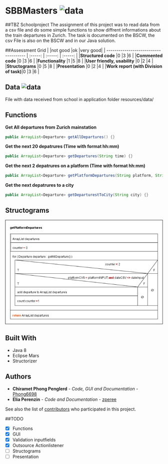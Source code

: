 # SBBMasters ![data](https://img.shields.io/badge/Status-development-orange.svg)
##TBZ Schoolproject
The assignment of this project was to read data from a csv file and do some simple functions to show diffrent informations about the train departures in Zurich. The task is documented on the BSCW, the csv File is also on the BSCW and in our Java solution. 

##Assessment Grid
|                                       |not good |ok       |very good|
| ------------------------------------- | :-----: | :-----: | :-----: |
|**Structured code**                    |0        |3        |6        |
|**Commented code**                     |0        |3        |6        |
|**Functionality**                      |1        |5        |8        |
|**User friendly, usability**           |0        |2        |4        |
|**Structograms**                       |0        |5        |8        |
|**Presentation**                       |0        |2        |4        |
|**Work report (with Division of task)**|0        |3        |6        |


## Data ![data](https://img.shields.io/badge/data-abfahrten__zhb.csv-green.svg)

File with data received from school in application folder resources/data/

## Functions
**Get All departures from Zurich mainstation**
```java
public ArrayList<Departure> getAllDepartures() {}
```
**Get the next 20 depatrures (Time with format hh:mm)**
```java
public ArrayList<Departure> getDepartures(String time) {}
```
**Get the next 2 depatrures on a platform (Time with format hh:mm)**
```java
public ArrayList<Departure> getPlatformDepartures(String platform, String time) {}
```
**Get the next depatrures to a city**
```java
public ArrayList<Departure> getDeparturestToCity(String city) {}
```

## Structograms

![getPlatformDepartures](/resources/structograms/getPlatformDepartures.png)

## Built With

* Java 8 
* Eclipse Mars
* Structorizer

## Authors

* **Chiramet Phong Penglerd** - *Code, GUI and Documentation* - [Phong6698](https://github.com/Phong6698)
* **Elia Perenzin** - *Code and Documentation* - [zperee](https://github.com/zperee)

See also the list of [contributors](https://github.com/MastersProjects/SBBMasters/graphs/contributors) who participated in this project.

##TODO
- [x] Functions
- [x] GUI
- [x] Validation inputfields
- [x] Outsource Actionlistener
- [ ] Structograms
- [ ] Presentation
